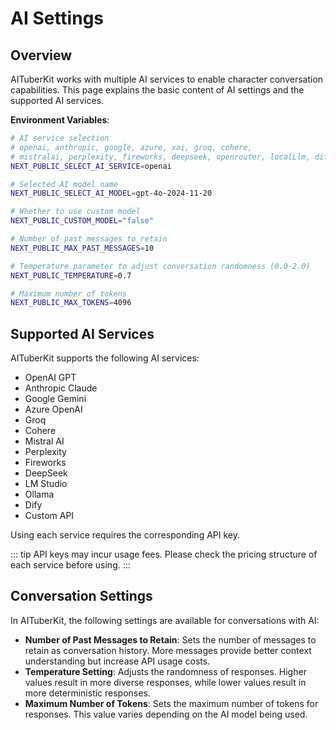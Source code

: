 # AI Settings

## Overview

AITuberKit works with multiple AI services to enable character conversation capabilities. This page explains the basic content of AI settings and the supported AI services.

**Environment Variables**:

```bash
# AI service selection
# openai, anthropic, google, azure, xai, groq, cohere,
# mistralai, perplexity, fireworks, deepseek, openrouter, localLlm, dify
NEXT_PUBLIC_SELECT_AI_SERVICE=openai

# Selected AI model name
NEXT_PUBLIC_SELECT_AI_MODEL=gpt-4o-2024-11-20

# Whether to use custom model
NEXT_PUBLIC_CUSTOM_MODEL="false"

# Number of past messages to retain
NEXT_PUBLIC_MAX_PAST_MESSAGES=10

# Temperature parameter to adjust conversation randomness (0.0-2.0)
NEXT_PUBLIC_TEMPERATURE=0.7

# Maximum number of tokens
NEXT_PUBLIC_MAX_TOKENS=4096
```

## Supported AI Services

AITuberKit supports the following AI services:

- OpenAI GPT
- Anthropic Claude
- Google Gemini
- Azure OpenAI
- Groq
- Cohere
- Mistral AI
- Perplexity
- Fireworks
- DeepSeek
- LM Studio
- Ollama
- Dify
- Custom API

Using each service requires the corresponding API key.

::: tip
API keys may incur usage fees. Please check the pricing structure of each service before using.
:::

## Conversation Settings

In AITuberKit, the following settings are available for conversations with AI:

- **Number of Past Messages to Retain**: Sets the number of messages to retain as conversation history. More messages provide better context understanding but increase API usage costs.
- **Temperature Setting**: Adjusts the randomness of responses. Higher values result in more diverse responses, while lower values result in more deterministic responses.
- **Maximum Number of Tokens**: Sets the maximum number of tokens for responses. This value varies depending on the AI model being used.

